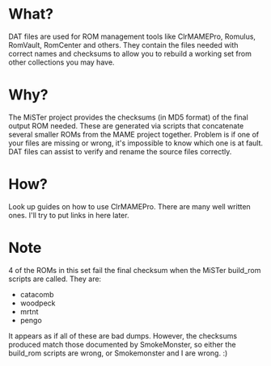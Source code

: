 # What?
DAT files are used for ROM management tools like ClrMAMEPro, Romulus, RomVault, RomCenter and others.  They contain the files needed with correct names and checksums to allow you to rebuild a working set from other collections you may have.

# Why?
The MiSTer project provides the checksums (in MD5 format) of the final output ROM needed.  These are generated via scripts that concatenate several smaller ROMs from the MAME project together.  Problem is if one of your files are missing or wrong, it's impossible to know which one is at fault.  DAT files can assist to verify and rename the source files correctly.

# How?
Look up guides on how to use ClrMAMEPro.  There are many well written ones.  I'll try to put links in here later.

# Note
4 of the ROMs in this set fail the final checksum when the MiSTer build_rom scripts are called.  They are:
* catacomb
* woodpeck
* mrtnt
* pengo

It appears as if all of these are bad dumps.  However, the checksums produced match those documented by SmokeMonster, so either the build_rom scripts are wrong, or Smokemonster and I are wrong. :)
